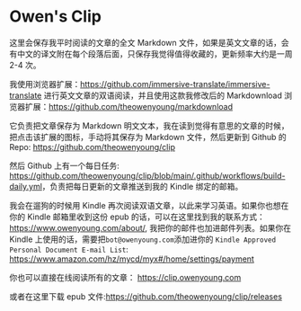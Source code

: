 # Owen's Clip

这里会保存我平时阅读的文章的全文 Markdown 文件，如果是英文文章的话，会有中文的译文附在每个段落后面，只保存我觉得值得收藏的，更新频率大约是一周 2-4 次。

我使用浏览器扩展：<https://github.com/immersive-translate/immersive-translate> 进行英文文章的双语阅读，并且使用这款我修改后的 Markdownload 浏览器扩展：<https://github.com/theowenyoung/markdownload>

它负责把文章保存为 Markdown 明文文本，我在读到觉得有意思的文章的时候，把点击该扩展的图标，手动将其保存为 Markdown 文件，然后更新到 Github 的 Repo: <https://github.com/theowenyoung/clip>

然后 Github 上有一个每日任务: <https://github.com/theowenyoung/clip/blob/main/.github/workflows/build-daily.yml>，负责把每日更新的文章推送到我的 Kindle 绑定的邮箱。

我会在遛狗的时候用 Kindle 再次阅读双语文章，以此来学习英语。如果你也想在你的 Kindle 邮箱里收到这份 epub 的话，可以在这里找到我的联系方式： <https://www.owenyoung.com/about/>, 我把你的邮件也加进邮件列表。如果你在 Kindle 上使用的话，需要把`bot@owenyoung.com`添加进你的 `Kindle Approved Personal Document E-mail List`: <https://www.amazon.com/hz/mycd/myx#/home/settings/payment>

你也可以直接在线阅读所有的文章： <https://clip.owenyoung.com>

或者在这里下载 epub 文件:<https://github.com/theowenyoung/clip/releases>
